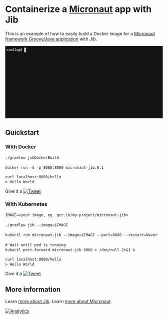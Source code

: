 # Containerize a [Micronaut](http://micronaut.io/) app with Jib

This is an example of how to easily build a Docker image for a [Micronaut framework Groovy/Java application](http://guides.micronaut.io/creating-your-first-micronaut-app-groovy/guide/index.html) with Jib.

<!-- Dockerize and run a "Hello World" @Java @micronautfw app with #Jib in seconds -->
<p align="center">
    <a href="https://twitter.com/intent/tweet?text=Dockerize%20and%20run%20a%20%22Hello%20World%22%20%40Java%20%40micronautfw%20app%20with%20%23Jib%20in%20seconds&url=https://asciinema.org/a/191805&hashtags=docker,kubernetes">
    <img src="dockerize-micronaut-jib.gif?raw=true" width="600" alt="Dockerize Micronaut app with Jib">
  </a>
</p>

## Quickstart

### With Docker

```shell
./gradlew jibDockerBuild

docker run -d -p 8080:8080 micronaut-jib:0.1
```
```shell
curl localhost:8080/hello
> Hello World
```

<!-- Dockerize and run a "Hello World" @Java @micronautfw app with #Jib in seconds -->
Give it a [![Tweet](https://img.shields.io/twitter/url/http/shields.io.svg?style=social)](https://twitter.com/intent/tweet?text=Dockerize%20and%20run%20a%20%22Hello%20World%22%20%40Java%20%40micronautfw%20app%20with%20%23Jib%20in%20seconds&url=https://github.com/GoogleContainerTools/jib/tree/master/examples/micronaut&hashtags=docker,kubernetes)

### With Kubernetes

```shell
IMAGE=<your image, eg. gcr.io/my-project/micronaut-jib>

./gradlew jib --image=$IMAGE

kubectl run micronaut-jib --image=$IMAGE --port=8080 --restart=Never

# Wait until pod is running
kubectl port-forward micronaut-jib 8080 > /dev/null 2>&1 &
```
```shell
curl localhost:8080/hello
> Hello World
```

<!-- Run a "Hello World" @java @micronautfw app on #Kubernetes with #Jib in seconds -->
Give it a [![Tweet](https://img.shields.io/twitter/url/http/shields.io.svg?style=social)](https://twitter.com/intent/tweet?text=Run%20a%20%22Hello%20World%22%20%40java%20%40micronautfw%20app%20on%20%23Kubernetes%20with%20%23Jib%20in%20seconds&url=https://github.com/GoogleContainerTools/jib/tree/master/examples/micronaut&hashtags=docker,kubernetes)

## More information

Learn [more about Jib](https://github.com/GoogleContainerTools/jib).
Learn [more about Micronaut](https://micronaut.io).

[![Analytics](https://cloud-tools-for-java-metrics.appspot.com/UA-121724379-2/examples/micronaut)](https://github.com/igrigorik/ga-beacon)
